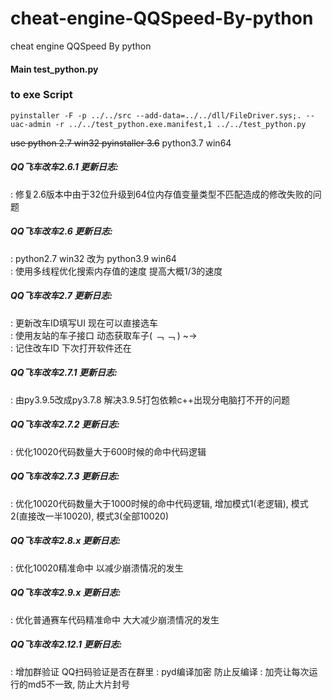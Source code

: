# cheat-engine-QQSpeed-By-python  
cheat engine QQSpeed By python  

#### Main  test_python.py  
### to exe Script  
```
pyinstaller -F -p ../../src --add-data=../../dll/FileDriver.sys;. --uac-admin -r ../../test_python.exe.manifest,1 ../../test_python.py  
```
~~use python 2.7 win32 pyinstaller 3.6~~ python3.7 win64

##### QQ飞车改车2.6.1 更新日志:  
 : 修复2.6版本中由于32位升级到64位内存值变量类型不匹配造成的修改失败的问题  
  
##### QQ飞车改车2.6 更新日志:   
 : python2.7 win32 改为 python3.9 win64  
 : 使用多线程优化搜索内存值的速度 提高大概1/3的速度  

##### QQ飞车改车2.7 更新日志:  
 : 更新改车ID填写UI 现在可以直接选车  
 : 使用友站的车子接口 动态获取车子( ﹁ ﹁ ) ~→  
 : 记住改车ID 下次打开软件还在  
##### QQ飞车改车2.7.1 更新日志:  
: 由py3.9.5改成py3.7.8 解决3.9.5打包依赖c++出现分电脑打不开的问题
##### QQ飞车改车2.7.2 更新日志:
: 优化10020代码数量大于600时候的命中代码逻辑
##### QQ飞车改车2.7.3 更新日志:
: 优化10020代码数量大于1000时候的命中代码逻辑, 增加模式1(老逻辑), 模式2(直接改一半10020), 模式3(全部10020)
##### QQ飞车改车2.8.x 更新日志:
: 优化10020精准命中 以减少崩溃情况的发生
##### QQ飞车改车2.9.x 更新日志:
: 优化普通赛车代码精准命中 大大减少崩溃情况的发生
##### QQ飞车改车2.12.1 更新日志:
: 增加群验证 QQ扫码验证是否在群里
: pyd编译加密 防止反编译
: 加壳让每次运行的md5不一致, 防止大片封号


